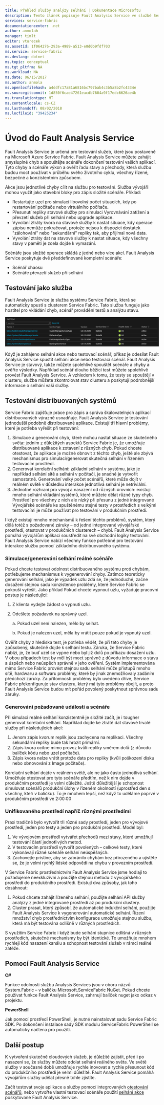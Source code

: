 ```yaml
---
title: Přehled služby analýzy selhání | Dokumentace Microsoftu
description: Tento článek popisuje Fault Analysis Service ve službě Service Fabric pro vyvolat chyby a spouštění testovacích scénářů vašich služeb.
services: service-fabric
documentationcenter: .net
author: anmolah
manager: timlt
editor: vturecek
ms.assetid: 1f064276-293a-4989-a513-e0d0b9fdf703
ms.service: service-fabric
ms.devlang: dotnet
ms.topic: conceptual
ms.tgt_pltfrm: NA
ms.workload: NA
ms.date: 06/15/2017
ms.author: anmola
ms.openlocfilehash: a4ddfc17a81a6816bc797bab4c3b5a8b2fc4334e
ms.sourcegitcommit: 1d850f6cae47261eacdb7604a9f17edc6626ae4b
ms.translationtype: MT
ms.contentlocale: cs-CZ
ms.lasthandoff: 08/02/2018
ms.locfileid: "39425234"
---
```

# <a name="introduction-to-the-fault-analysis-service"></a>Úvod do Fault Analysis Service
Fault Analysis Service je určená pro testování služeb, které jsou postavené na Microsoft Azure Service Fabric. Fault Analysis Service můžete zahájit smysluplné chyb a spouštějte scénáře dokončení testování vašich aplikací. Tyto chyby a scénáře výkon a ověřit řadu stavy a přechody, která službu budou moct používat v průběhu svého životního cyklu, všechny řízené, bezpečné a konzistentním způsobem.

Akce jsou jednotlivé chyby cílit na službu pro testování. Služba vývojáři mohou využít jako stavební bloky pro zápis složité scénáře. Příklad:

* Restartujte uzel pro simulaci libovolný počet situacích, kdy po restartování počítače nebo virtuálního počítače.
* Přesunutí repliky stavové služby pro simulaci Vyrovnávání zatížení a převzetí služeb při selhání nebo upgrade aplikace.
* Vyvolání ztráty kvora na stavové služby k nastat situace, kdy operace zápisu nemůže pokračovat, protože nejsou k dispozici dostatek "zálohování" nebo "sekundární" repliky tak, aby přijímal nová data.
* Vyvolání ztráty dat na stavové služby k nastat situace, kdy všechny stavy v paměti je zcela dojde k vymazání.

Scénáře jsou složité operace skládá z jedné nebo více akcí. Fault Analysis Service poskytuje dvě předdefinované kompletní scénáře:

* Scénář chaosu
* Scénáře převzetí služeb při selhání

## <a name="testing-as-a-service"></a>Testování jako služba
Fault Analysis Service je služba systému Service Fabric, která se automaticky spustí s clusterem Service Fabric. Tato služba funguje jako hostitel pro vkládání chyb, scénář provádění testů a analýzu stavu. 

![Fault Analysis Service][0]

Když je zahájeno selhání akce nebo testovací scénář, příkaz je odesílat Fault Analysis Service spustit selhání akce nebo testovací scénář. Fault Analysis Service je stavový, takže můžete spolehlivě spouštět scénáře a chyby a ověřte výsledky. Například scénář dlouho běžící test můžete spolehlivě provést Fault Analysis Service. A vzhledem k tomu, že testy se spouštějí v clusteru, služba můžete zkontrolovat stav clusteru a poskytují podrobnější informace o selhání vaší služby.

## <a name="testing-distributed-systems"></a>Testování distribuovaných systémů
Service Fabric zajišťuje práce pro zápis a správa škálovatelných aplikací distribuovaných výrazně usnadňuje. Fault Analysis Service je testování jednodušší podobně distribuované aplikace. Existují tři hlavní problémy, které je potřeba vyřešit při testování:

1. Simulace a generování chyb, které mohou nastat situace ze skutečného světa: jedním z důležitých aspektů Service Fabric je, že umožňuje distribuované aplikace k zotavení z různých chyb. Pokud chcete otestovat, že aplikace je možné obnovit z těchto chyb, ještě ale zbývá mechanismus pro simulaci/generovat skutečná selhání v řízeném testovacím prostředí.
1. Generovat korelační selhání: základní selhání v systému, jako je například selhání sítě a selhání v počítači, je snadné je vytvořit samostatně. Generování velký počet scénářů, které může dojít v reálném světě v důsledku interakce jednotlivá selhání je netriviální.
1. Jednotné rozhraní pro vývoj a nasazení od různých úrovních: existují mnoho selhání vkládání systémů, které můžete dělat různé typy chyb. Prostředí pro všechny z nich ale nízký při přesunu z jedné integrované Vývojářské scénáře ke spuštěnému stejné testy v prostředích s velkými testovacími je může používat pro testování v produkčním prostředí.

I když existují mnoho mechanismů k řešení těchto problémů, systém, který dělá totéž s požadované záruky – od jedné integrované vývojářské prostředí, otestovat v produkčních clusterech – chybí. Fault Analysis Service pomáhá vývojářům aplikací soustředit na své obchodní logiky testování. Fault Analysis Service nabízí všechny funkce potřebné pro testování interakce službu pomocí základního distribuovaného systému.

### <a name="simulatinggenerating-real-world-failure-scenarios"></a>Simulace/generování selhání reálné scénáře
Pokud chcete testovat odolnost distribuovaného systému proti chybám, potřebujeme mechanismus k vygenerování chyby. Zatímco teoreticky generování selhání, jako je výpadek uzlu zdá se, že jednoduché, začne dosažení stejnou sadu konzistence problémy, které Service Fabric se pokouší vyřešit. Jako příklad Pokud chcete vypnout uzlu, vyžaduje pracovní postup je následující:

1. Z klienta vydejte žádost o vypnutí uzlu.
1. Odešlete požadavek na správný uzel.
   
    a. Pokud uzel není nalezen, mělo by selhat.
   
    b. Pokud je nalezen uzel, měla by vrátit pouze pokud je vypnutý uzel.

Ověřit chyby z hlediska test, je potřeba vědět, že při této chyby je způsobený, skutečně dojde k selhání testu. Záruka, že Service Fabric nabízí, je, že buď uzel se vypne nebo byl již dolů po příkazu dosažení uzlu. V obou případech test by měl být moct správně z důvodu informace o stavu a úspěch nebo neúspěch správně v jeho ověření. Systém implementována mimo Service Fabric provést stejnou sadu selhání může přístupů mnoho sítě, hardwaru a softwaru problémy, které by jinak znemožňovaly zadáním předchozí záruky. Za přítomnosti problémy bylo uvedeno dříve, Service Fabric překonfiguruje stav clusteru, který má tyto problémy obejít, a proto Fault Analysis Service budou mít pořád povolený poskytnout správnou sadu záruky.

### <a name="generating-required-events-and-scenarios"></a>Generování požadované události a scénáře
Při simulaci reálné selhání konzistentně je složité začít, je i tougher generovat korelační selhání. Například dojde ke ztrátě dat stavové trvalé služby při následujících akcí:

1. Jenom zápis kvorum replik jsou zachycena na replikaci. Všechny sekundární repliky bude tak hrozit primární.
1. Zápis kvora ocitne mimo provoz kvůli repliky směrem dolů (z důvodu balíček kódu nebo uzel počítače).
1. Zápis kvora nelze vrátit protože data pro repliky (kvůli poškození disku nebo obnovování z Image počítače).

Korelační selhání dojde v reálném světě, ale ne jako často jednotlivá selhání. Umožňuje otestovat pro tyto scénáře předtím, než k nim dojde v produkčním prostředí je velmi důležité. Ještě důležitější je schopnost simulovat scénářů produkční úlohy v řízeném okolností (uprostřed den s všechny, kteří v balíčku). To je mnohem lepší, než když to uděláme poprvé v produkčním prostředí ve 2:00:00

### <a name="unified-experience-across-different-environments"></a>Unifikovaného prostředí napříč různými prostředími
Praxi tradičně bylo vytvořit tři různé sady prostředí, jeden pro vývojové prostředí, jeden pro testy a jeden pro produkční prostředí. Model byl:

1. Ve vývojovém prostředí vytvářet přechodů mezi stavy, které umožňují testování částí jednotlivých metod.
1. V testovacím prostředí vytvořit povolených – celkové testy, které vykonávají různé scénáře selhání neúspěšných.
1. Zachovejte pristine, aby se zabránilo chybám bez přirozeného a ujistěte se, že je velmi rychlý lidské odpovědi na chybu v provozním prostředí.

V Service Fabric prostřednictvím Fault Analysis Service jsme hodlají to požadujeme neexkluzivní a použijte stejnou metodu z vývojářského prostředí do produkčního prostředí. Existují dva způsoby, jak toho dosáhnout:

1. Pokud chcete zahájit řízeného selhání, použijte selhání API služby analýzy z jedné integrované prostředí až po produkční clustery.
1. Cluster prasat, který způsobí, že automatické indukční selhání, použijte Fault Analysis Service k vygenerování automatické selhání. Řízení množství chyb prostřednictvím konfigurace umožňuje stejnou službu, která má být testována odlišně v různých prostředích.

S využitím Service Fabric i když bude selhání stupnice odlišná v různých prostředích, skutečné mechanismy by být identické. To umožňuje mnohem rychleji kód nasazení kanálu a schopnost testování služeb v rámci reálné zátěže.

## <a name="using-the-fault-analysis-service"></a>Pomocí Fault Analysis Service
**C#**

Funkce odolnosti službu Analysis Services jsou v oboru názvů System.Fabric – v balíčku Microsoft.ServiceFabric NuGet. Pokud chcete používat funkce Fault Analysis Service, zahrnují balíček nuget jako odkaz v projektu.

**PowerShell**

Jak pomocí prostředí PowerShell, je nutné nainstalovat sadu Service Fabric SDK. Po dokončení instalace sady SDK modulu ServiceFabric PowerShell se automaticky načtena pro použití.

## <a name="next-steps"></a>Další postup
K vytvoření skutečně cloudových služeb, je důležité zajistit, před i po nasazení se, že služby můžete odolat selhání reálného světa. Ve světě služby v současné době umožňuje rychle inovovat a rychle přesunout kód do produkčního prostředí je velmi důležité. Fault Analysis Service pomáhá vývojářům služby udělat přesně tohle zjistíte.

Začít testovat svoje aplikace a služby pomocí integrovaných [otestování scénářů](service-fabric-testability-scenarios.md), nebo vytvořte vlastní testovací scénáře použití [selhání akce](service-fabric-testability-actions.md) poskytované Fault Analysis Service.

<!--Image references-->
[0]: ./media/service-fabric-testability-overview/faultanalysisservice.png
